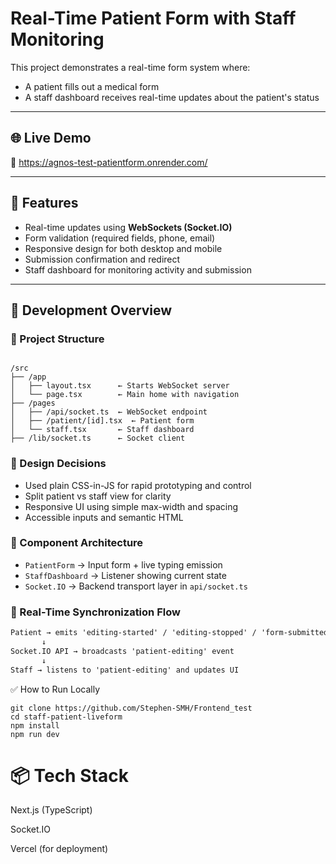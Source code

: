 # Real-Time Patient Form with Staff Monitoring

This project demonstrates a real-time form system where:
- A patient fills out a medical form
- A staff dashboard receives real-time updates about the patient's status

---

## 🌐 Live Demo
🔗 https://agnos-test-patientform.onrender.com/

---

## 🧩 Features

- Real-time updates using **WebSockets (Socket.IO)**
- Form validation (required fields, phone, email)
- Responsive design for both desktop and mobile
- Submission confirmation and redirect
- Staff dashboard for monitoring activity and submission

---

## 🧠 Development Overview

### 📁 Project Structure



```

/src
├── /app
│   ├── layout.tsx      ← Starts WebSocket server
│   └── page.tsx        ← Main home with navigation
├── /pages
│   ├── /api/socket.ts  ← WebSocket endpoint
│   ├── /patient/[id].tsx  ← Patient form
│   └── staff.tsx       ← Staff dashboard
├── /lib/socket.ts      ← Socket client

```


### 🎨 Design Decisions

- Used plain CSS-in-JS for rapid prototyping and control
- Split patient vs staff view for clarity
- Responsive UI using simple max-width and spacing
- Accessible inputs and semantic HTML

### 🧱 Component Architecture

- `PatientForm` → Input form + live typing emission
- `StaffDashboard` → Listener showing current state
- `Socket.IO` → Backend transport layer in `api/socket.ts`

### 🔄 Real-Time Synchronization Flow

```txt
Patient → emits 'editing-started' / 'editing-stopped' / 'form-submitted'
       ↓
Socket.IO API → broadcasts 'patient-editing' event
       ↓
Staff → listens to 'patient-editing' and updates UI

```
✅ How to Run Locally
```
git clone https://github.com/Stephen-SMH/Frontend_test
cd staff-patient-liveform
npm install
npm run dev
```

# 📦 Tech Stack
Next.js (TypeScript)

Socket.IO

Vercel (for deployment)


